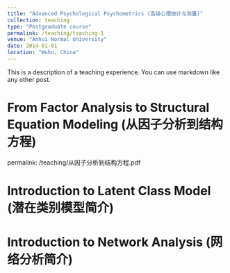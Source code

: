 ```yaml
---
title: "Advanced Psychological Psychometrics (高级心理统计与测量)"
collection: teaching
type: "Postgraduate course"
permalink: /teaching/teaching-1
venue: "Anhui Normal University"
date: 2014-01-01
location: "Wuhu, China"
---
```


This is a description of a teaching experience. You can use markdown like any other post.

From Factor Analysis to Structural Equation Modeling (从因子分析到结构方程)
======
permalink: /teaching/从因子分析到结构方程.pdf

Introduction to Latent Class Model (潜在类别模型简介)
======

Introduction to Network Analysis (网络分析简介)
======
